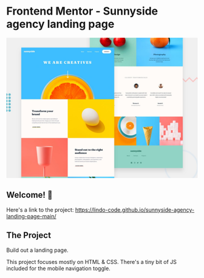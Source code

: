 # Frontend Mentor - Sunnyside agency landing page

![Design preview for the Sunnyside agency landing page coding challenge](./design/desktop-preview.jpg)

## Welcome! 👋

Here's a link to the project:
https://lindo-code.github.io/sunnyside-agency-landing-page-main/

## The Project

Build out a landing page.

This project focuses mostly on HTML & CSS. There's a tiny bit of JS included for the mobile navigation toggle.
